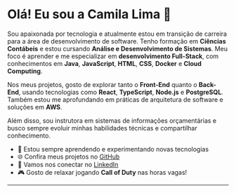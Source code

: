 # Olá! Eu sou a Camila Lima 👋

Sou apaixonada por tecnologia e atualmente estou em transição de carreira para a área de desenvolvimento de software. Tenho formação em **Ciências Contábeis** e estou cursando **Análise e Desenvolvimento de Sistemas**. Meu foco é aprender e me especializar em **desenvolvimento Full-Stack**, com conhecimentos em **Java**, **JavaScript**, **HTML**, **CSS**, **Docker** e **Cloud Computing**.

Nos meus projetos, gosto de explorar tanto o **Front-End** quanto o **Back-End**, usando tecnologias como **React**, **TypeScript**, **Node.js** e **PostgreSQL**. Também estou me aprofundando em práticas de arquitetura de software e soluções em **AWS**.

Além disso, sou instrutora em sistemas de informações orçamentárias e busco sempre evoluir minhas habilidades técnicas e compartilhar conhecimento.

- 🚀 Estou sempre aprendendo e experimentando novas tecnologias
- 🌐 Confira meus projetos no [GitHub](https://github.com/camilalima-dev)
- 💬 Vamos nos conectar no [LinkedIn](https://www.linkedin.com/in/camilalima-dev/)
- 🎮 Gosto de relaxar jogando **Call of Duty** nas horas vagas!

---


<!---
camilalima-dev/camilalima-dev is a ✨ special ✨ repository because its `README.md` (this file) appears on your GitHub profile.
You can click the Preview link to take a look at your changes.
--->
